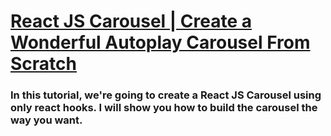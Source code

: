 # [React JS Carousel | Create a Wonderful Autoplay Carousel From Scratch](https://youtu.be/SAWQ_LmyY2Q)

### In this tutorial, we're going to create a React JS Carousel using only react hooks. I will show you how to build the carousel the way you want.
